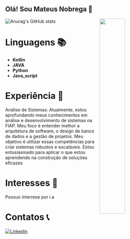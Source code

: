 ## Olá! Sou Mateus Nobrega 👋
<img width='40%' align='right' src='Imagens\Best_boss.gif'></img>
![Anurag's GitHub stats](https://github-readme-stats.vercel.app/api?Mateuziinn=anuraghazra&show_icons=true&theme=radical)
# Linguagens 📚
- **Kotlin**
- **JAVA**
- **Python**
- **Java_script**



# Experiência 🚀

Análise de Sistemas: Atualmente, estou aprofundando meus conhecimentos em análise e desenvolvimento de sistemas na FIAP. Meu foco é entender melhor a arquitetura de software, o design de banco de dados e a gestão de projetos. Meu objetivo é utilizar essas competências para criar sistemas robustos e escaláveis. Estou entusiasmado para aplicar o que estou aprendendo na construção de soluções eficazes

# Interesses 📖
Possuo interrese por i.a  





# Contatos 📞
[![Linkedin](https://img.shields.io/badge/[LinkedIn-0077B5?style=for-the-badge&logo=linkedin&logoColor=white)](https://www.linkedin.com/in/lucasnóbrega/](https://www.linkedin.com/in/mateus-nobrega-41b7702b8/))

